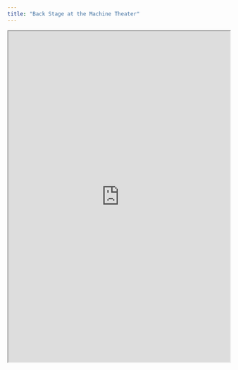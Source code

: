 ```yaml
---
title: "Back Stage at the Machine Theater"
---
```



<iframe height="750" width="100%" src="https://ewelton.github.io/ktest/wiki.html#Back%20Stage%20at%20the%20Machine%20Theater"></iframe>

